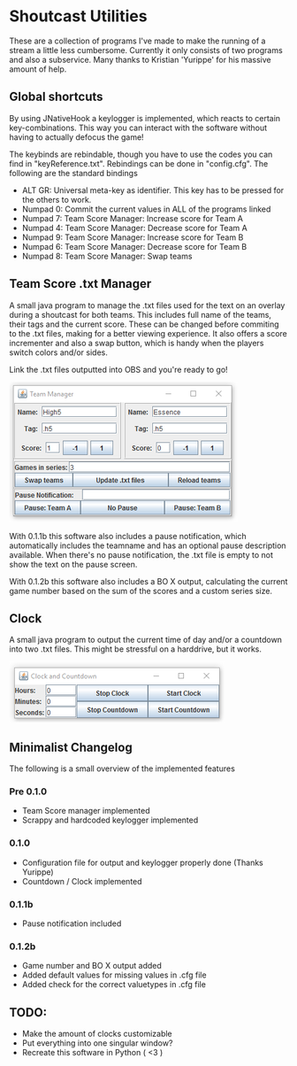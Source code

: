 # Shoutcast Utilities
These are a collection of programs I've made to make the running of a stream a little less cumbersome. Currently it only consists of two programs and also a subservice. Many thanks to Kristian 'Yurippe' for his massive amount of help.

## Global shortcuts
By using JNativeHook a keylogger is implemented, which reacts to certain key-combinations. This way you can interact with the software without having to actually defocus the game!

The keybinds are rebindable, though you have to use the codes you can find in "keyReference.txt". Rebindings can be done in "config.cfg". The following are the standard bindings

- ALT GR: Universal meta-key as identifier. This key has to be pressed for the others to work.
- Numpad 0: Commit the current values in ALL of the programs linked
- Numpad 7: Team Score Manager: Increase score for Team A
- Numpad 4: Team Score Manager: Decrease score for Team A
- Numpad 9: Team Score Manager: Increase score for Team B
- Numpad 6: Team Score Manager: Decrease score for Team B
- Numpad 8: Team Score Manager: Swap teams

## Team Score .txt Manager
A small java program to manage the .txt files used for the text on an overlay during a shoutcast for both teams. This includes full name of the teams, their tags and the current score.
These can be changed before commiting to the .txt files, making for a better viewing experience. It also offers a score incrementer and also a swap button, which is handy when the players switch colors and/or sides.

Link the .txt files outputted into OBS and you're ready to go!

![Alt text](/TeamScoreManager.png?raw=true "OBS using the output of the program")

With 0.1.1b this software also includes a pause notification, which automatically includes the teamname and has an optional pause description available. When there's no pause notification, the .txt file is empty to not show the text on the pause screen.

With 0.1.2b this software also includes a BO X output, calculating the current game number based on the sum of the scores and a custom series size.

## Clock
A small java program to output the current time of day and/or a countdown into two .txt files. This might be stressful on a harddrive, but it works.

![Alt text](/Clock.png?raw=true "The timer")

## Minimalist Changelog
The following is a small overview of the implemented features

### Pre 0.1.0
- Team Score manager implemented
- Scrappy and hardcoded keylogger implemented

### 0.1.0
- Configuration file for output and keylogger properly done (Thanks Yurippe)
- Countdown / Clock implemented

### 0.1.1b
- Pause notification included

### 0.1.2b
- Game number and BO X output added
- Added default values for missing values in .cfg file
- Added check for the correct valuetypes in .cfg file

## TODO:
- Make the amount of clocks customizable
- Put everything into one singular window?
- Recreate this software in Python ( <3 )
